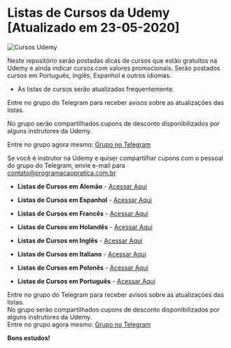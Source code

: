# Listas de Cursos da Udemy [Atualizado em 23-05-2020] 


![Cursos Udemy](https://programacaopratica.com.br/wp-content/uploads/2019/04/imagem_git.jpg)


Neste repositório serão postadas dicas de cursos que estão gratuitos na Udemy e ainda indicar cursos com valores promocionais. Serão postados cursos em Português, Inglês, Espanhol e outros idiomas.

  - As listas de cursos serão atualizadas frequentemente.

Entre no grupo do Telegram para receber avisos sobre as atualizações das listas. 

No grupo serão compartilhados cupons de desconto disponibilizados por alguns instrutores da Udemy.

Entre no grupo agora mesmo: [Grupo no Telegram](http://bit.ly/2UvKbVX)

Se você é instrutor na Udemy e quiser compartilhar cupons com o pessoal do grupo do Telegram, envie e-mail para contato@programacaopratica.com.br

  - **Listas de Cursos em Alemão** - [Acessar Aqui](https://github.com/ProgramacaoPratica/CursosUdemy/tree/master/Cursos%20em%20Alem%C3%A3o)
  
  - **Listas de Cursos em Espanhol** - [Acessar Aqui](https://github.com/ProgramacaoPratica/CursosUdemy/tree/master/Cursos%20em%20Espanhol) 

  - **Listas de Cursos em Francês** - [Acessar Aqui](https://github.com/ProgramacaoPratica/CursosUdemy/tree/master/Cursos%20em%20Franc%C3%AAs) 
  
  - **Listas de Cursos em Holandês** - [Acessar Aqui](https://github.com/ProgramacaoPratica/CursosUdemy/tree/master/Cursos%20em%20Holand%C3%AAs) 
  
  - **Listas de Cursos em Inglês** - [Acessar Aqui](https://github.com/ProgramacaoPratica/CursosUdemy/tree/master/Cursos%20em%20Ingl%C3%AAs) 
  
  - **Listas de Cursos em Italiano** - [Acessar Aqui](https://github.com/ProgramacaoPratica/CursosUdemy/tree/master/Cursos%20em%20Italiano) 
  
  - **Listas de Cursos em Polonês** - [Acessar Aqui](https://github.com/ProgramacaoPratica/CursosUdemy/tree/master/Cursos%20em%20Polon%C3%AAs) 

  - **Listas de Cursos em Português** - [Acessar Aqui](https://github.com/ProgramacaoPratica/CursosUdemy/tree/master/Cursos%20em%20Portugu%C3%AAs)
  
Entre no grupo do Telegram para receber avisos sobre as atualizações das listas.  
No grupo serão compartilhados cupons de desconto disponibilizados por alguns instrutores da Udemy.  
Entre no grupo agora mesmo: [Grupo no Telegram](http://bit.ly/2UvKbVX)

**Bons estudos!**
